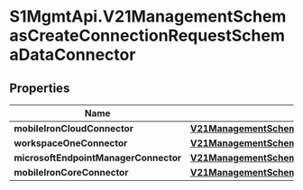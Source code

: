 # S1MgmtApi.V21ManagementSchemasCreateConnectionRequestSchemaDataConnector

## Properties
Name | Type | Description | Notes
------------ | ------------- | ------------- | -------------
**mobileIronCloudConnector** | [**V21ManagementSchemasTestConnectionRequestSchemaDataMobileIronCloudConnector**](V21ManagementSchemasTestConnectionRequestSchemaDataMobileIronCloudConnector.md) |  | [optional] 
**workspaceOneConnector** | [**V21ManagementSchemasTestConnectionRequestSchemaDataWorkspaceOneConnector**](V21ManagementSchemasTestConnectionRequestSchemaDataWorkspaceOneConnector.md) |  | [optional] 
**microsoftEndpointManagerConnector** | [**V21ManagementSchemasTestConnectionRequestSchemaDataMicrosoftEndpointManagerConnector**](V21ManagementSchemasTestConnectionRequestSchemaDataMicrosoftEndpointManagerConnector.md) |  | [optional] 
**mobileIronCoreConnector** | [**V21ManagementSchemasTestConnectionRequestSchemaDataMobileIronCoreConnector**](V21ManagementSchemasTestConnectionRequestSchemaDataMobileIronCoreConnector.md) |  | [optional] 


